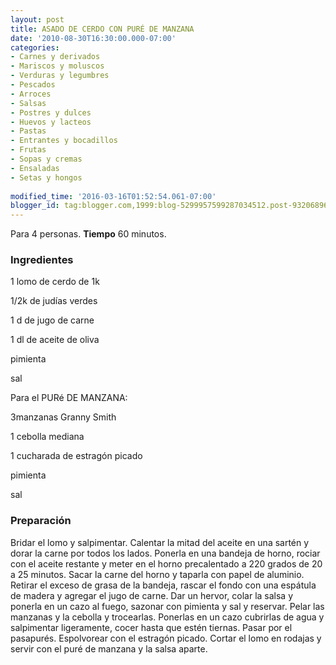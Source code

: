 ```yaml
---
layout: post
title: ASADO DE CERDO CON PURÉ DE MANZANA
date: '2010-08-30T16:30:00.000-07:00'
categories:
- Carnes y derivados
- Mariscos y moluscos
- Verduras y legumbres
- Pescados
- Arroces
- Salsas
- Postres y dulces
- Huevos y lacteos
- Pastas
- Entrantes y bocadillos
- Frutas
- Sopas y cremas
- Ensaladas
- Setas y hongos
 
modified_time: '2016-03-16T01:52:54.061-07:00'
blogger_id: tag:blogger.com,1999:blog-5299957599287034512.post-932068964274409547
---
```


Para 4 personas.
<b>Tiempo</b> 60 minutos.

<h3>Ingredientes</h3>

1 lomo de cerdo de 1k

1/2k de judías verdes

1 d de jugo de carne

1 dl de aceite de oliva

pimienta

sal

Para el PURé DE MANZANA:

3manzanas Granny Smith

1 cebolla mediana

1 cucharada de estragón picado

pimienta

sal

<h3>Preparación</h3>

Bridar el lomo y salpimentar. Calentar la mitad del aceite en una sartén y dorar la carne por todos los lados. Ponerla en una bandeja de horno, rociar con el aceite restante y meter en el horno precalentado a 220 grados de 20 a 25 minutos. Sacar la carne del horno y taparla con papel de aluminio. Retirar el exceso de grasa de la bandeja, rascar el fondo con una espátula de madera y agregar el jugo de carne. Dar un hervor, colar la salsa y ponerla en un cazo al fuego, sazonar con pimienta y sal y reservar. Pelar las manzanas y la cebolla y trocearlas. Ponerlas en un cazo cubrirlas de agua y salpimentar ligeramente, cocer hasta que estén tiernas. Pasar por el pasapurés. Espolvorear con el estragón picado. Cortar el lomo en rodajas y servir con el puré de manzana y la salsa aparte.

